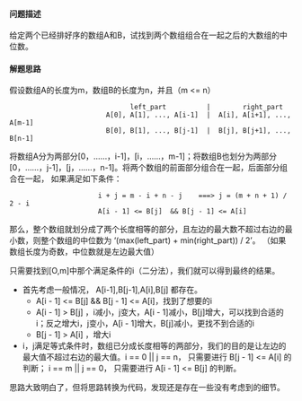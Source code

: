 #### 问题描述

给定两个已经排好序的数组A和B，试找到两个数组组合在一起之后的大数组的中位数。

#### 解题思路

假设数组A的长度为m，数组B的长度为n，并且（m <= n）

```
                              left_part          |        right_part
                        A[0], A[1], ..., A[i-1]  |  A[i], A[i+1], ..., A[m-1]
                        B[0], B[1], ..., B[j-1]  |  B[j], B[j+1], ..., B[n-1]
```

将数组A分为两部分[0，……，i-1]，[i，……，m-1]；将数组B也划分为两部分[0，……，j-1]，[j，……，n-1]。将两个数组的前面部分组合在一起，后面部分组合在一起，
如果满足如下条件：
```
                      i + j = m - i + n - j    ===> j = (m + n + 1) / 2 - i
                      A[i - 1] <= B[j]  && B[j - 1] <= A[i]
```
那么，整个数组就划分成了两个长度相等的部分，且左边的最大数不超过右边的最小数，则整个数组的中位数为 ‘(max(left_part) + min(right_part)) / 2’。
（如果数组长度为奇数，中位数就是左边最大值）

只需要找到[O,m]中那个满足条件的i（二分法），我们就可以得到最终的结果。

- 首先考虑一般情况， A[i-1],B[j-1],A[i],B[j] 都存在。
  - A[i - 1] <= B[j]  && B[j - 1] <= A[i]，找到了想要的i
  - A[i - 1] > B[j] ，i减小，j变大，A[i - 1]减小，B[j]增大，可以找到合适的i；反之增大i，j变小，A[i - 1]增大，B[j]减小，更找不到合适的i
  - B[j - 1] > A[i] ，增大i
- i，j满足等式条件时，数组已分成长度相等的两部分，我们的目的是让左边的最大值不超过右边的最大值。i == 0 || j == n， 只需要进行 B[j - 1] <= A[i] 的判断；
i == m || j == 0， 只需要进行 A[i - 1] <= B[j] 的判断。


思路大致明白了，但将思路转换为代码，发现还是存在一些没有考虑到的细节。
